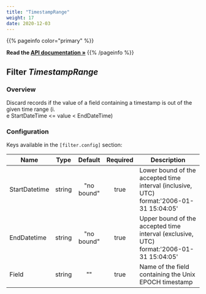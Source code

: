 ```yaml
---
title: "TimestampRange"
weight: 17
date: 2020-12-03
---
```

{{% pageinfo color="primary" %}}

**Read the [API documentation &raquo;](https://pkg.go.dev/github.com/AdRoll/baker/filter)**
{{% /pageinfo %}}

## Filter *TimestampRange*

### Overview
Discard records if the value of a field containing a timestamp is out of the given time range (i.  
e StartDateTime <= value < EndDateTime)

### Configuration

Keys available in the `[filter.config]` section:

|Name|Type|Default|Required|Description|
|----|:--:|:-----:|:------:|-----------|
| StartDatetime| string| "no bound"| true| Lower bound of the accepted time interval (inclusive, UTC) format:'2006-01-31 15:04:05'|
| EndDatetime| string| "no bound"| true| Upper bound of the accepted time interval (exclusive, UTC) format:'2006-01-31 15:04:05'|
| Field| string| ""| true| Name of the field containing the Unix EPOCH timestamp|

